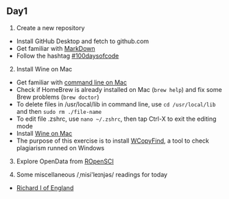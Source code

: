 ## Day1
1. Create a new repository
+ Install GitHub Desktop and fetch to github.com
+ Get familiar with [MarkDown](https://github.com/adam-p/markdown-here/wiki/Markdown-Cheatsheet)
+ Follow the hashtag [#100daysofcode](https://twitter.com/hashtag/100daysofcode?src=hash)
2. Install Wine on Mac
+ Get familiar with [command line on Mac](https://www.davidbaumgold.com/tutorials/command-line/)
+ Check if HomeBrew is already installed on Mac (`brew help`) and fix some Brew problems (`brew doctor`)
+ To delete files in /usr/local/lib in command line, use `cd /usr/local/lib` and then `sudo rm ./file-name`
+ To edit file .zshrc, use `nano ~/.zshrc`, then tap Ctrl-X to exit the editing mode
+ Install [Wine on Mac](https://www.davidbaumgold.com/tutorials/wine-mac/)
+ The purpose of this exercise is to install [WCopyFind](http://plagiarism.bloomfieldmedia.com/wordpress/software/wcopyfind/), a tool to check plagiarism runned on Windows
3. Explore OpenData from [ROpenSCI](https://github.com/ropensci/opendata)

4. Some miscellaneous /ˌmisi'leɪnjəs/ readings for today
- [Richard I of England](https://en.wikipedia.org/wiki/Richard_I_of_England)
